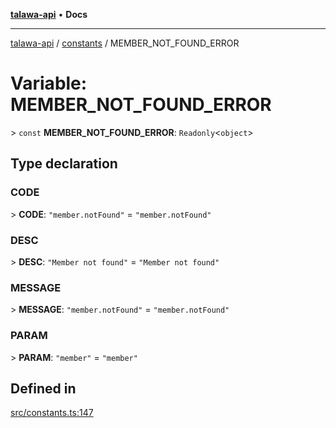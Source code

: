 [**talawa-api**](../../README.md) • **Docs**

***

[talawa-api](../../modules.md) / [constants](../README.md) / MEMBER\_NOT\_FOUND\_ERROR

# Variable: MEMBER\_NOT\_FOUND\_ERROR

\> `const` **MEMBER\_NOT\_FOUND\_ERROR**: `Readonly`\<`object`\>

## Type declaration

### CODE

\> **CODE**: `"member.notFound"` = `"member.notFound"`

### DESC

\> **DESC**: `"Member not found"` = `"Member not found"`

### MESSAGE

\> **MESSAGE**: `"member.notFound"` = `"member.notFound"`

### PARAM

\> **PARAM**: `"member"` = `"member"`

## Defined in

[src/constants.ts:147](https://github.com/PalisadoesFoundation/talawa-api/blob/60937520d7a29ccf883a9c6a7c2d186bae92a81b/src/constants.ts#L147)
